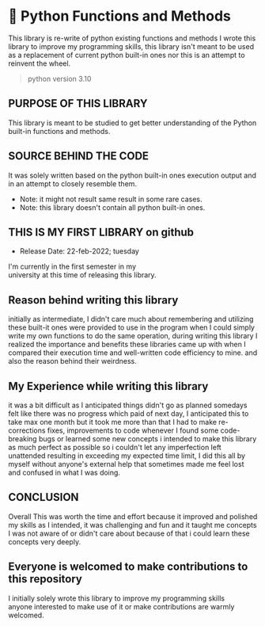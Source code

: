 # 🐍 Python Functions and Methods
This library is re-write of python existing functions and methods
I wrote this library to improve my programming skills, this library
isn't meant to be used as a replacement of current python built-in
ones nor this is an attempt to reinvent the wheel.

> python version 3.10
## PURPOSE OF THIS LIBRARY
This library is meant to be studied to get better
understanding of the Python built-in functions and methods.

## SOURCE BEHIND THE CODE

It was solely written based on the python built-in ones
execution output and in an attempt to closely resemble them.

* Note: it might not result same result in some rare cases.
* Note: this library doesn't contain all python built-in ones.

## THIS IS MY FIRST LIBRARY on github
* Release Date: 22-feb-2022; tuesday

I'm currently in the first semester in my </br>
university at this time of releasing this library. </br>


## Reason behind writing this library
initially as intermediate, I didn't care much about remembering and utilizing
these built-it ones were provided to use in the program when I could simply write
my own functions to do the same operation, during writing this library I realized
the importance and benefits these libraries came up with when I compared their execution
time and well-written code efficiency to mine. and also the reason behind their weirdness.

## My Experience while writing this library
it was a bit difficult as I anticipated things didn't go as planned somedays felt like
there was no progress which paid of next day, I anticipated this to take max one month
but it took me more than that I had to make re-corrections fixes, improvements to code
whenever I found some code-breaking bugs or learned some new concepts i intended to make
this library as much perfect as possible so i couldn't let any imperfection left unattended
resulting in exceeding my expected time limit, I did this all by myself without anyone's
external help that sometimes made me feel lost and confused in what I was doing.


## CONCLUSION
Overall This was worth the time and effort because it improved and polished my skills as I intended, it was challenging and fun
and it taught me concepts I was not aware of or didn't care about because of that i could learn these concepts very deeply.

## Everyone is welcomed to make contributions to this repository
I initially solely wrote this library to improve my programming skills </br>
anyone interested to make use of it or make contributions are warmly welcomed.
